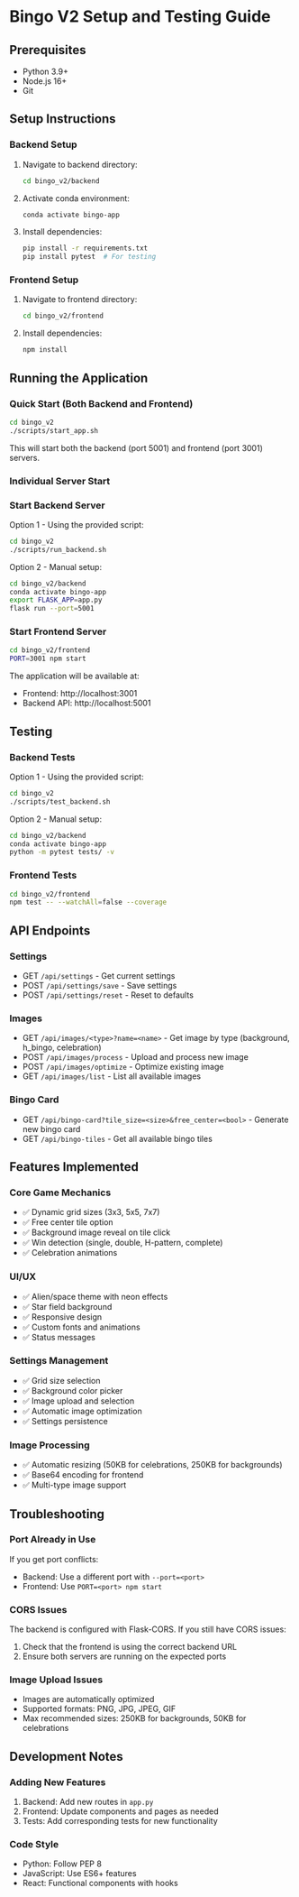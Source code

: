 # Bingo V2 Setup and Testing Guide

## Prerequisites
- Python 3.9+
- Node.js 16+
- Git

## Setup Instructions

### Backend Setup
1. Navigate to backend directory:
   ```bash
   cd bingo_v2/backend
   ```

2. Activate conda environment:
   ```bash
   conda activate bingo-app
   ```

3. Install dependencies:
   ```bash
   pip install -r requirements.txt
   pip install pytest  # For testing
   ```

### Frontend Setup
1. Navigate to frontend directory:
   ```bash
   cd bingo_v2/frontend
   ```

2. Install dependencies:
   ```bash
   npm install
   ```

## Running the Application

### Quick Start (Both Backend and Frontend)
```bash
cd bingo_v2
./scripts/start_app.sh
```
This will start both the backend (port 5001) and frontend (port 3001) servers.

### Individual Server Start

### Start Backend Server
Option 1 - Using the provided script:
```bash
cd bingo_v2
./scripts/run_backend.sh
```

Option 2 - Manual setup:
```bash
cd bingo_v2/backend
conda activate bingo-app
export FLASK_APP=app.py
flask run --port=5001
```

### Start Frontend Server
```bash
cd bingo_v2/frontend
PORT=3001 npm start
```

The application will be available at:
- Frontend: http://localhost:3001
- Backend API: http://localhost:5001

## Testing

### Backend Tests
Option 1 - Using the provided script:
```bash
cd bingo_v2
./scripts/test_backend.sh
```

Option 2 - Manual setup:
```bash
cd bingo_v2/backend
conda activate bingo-app
python -m pytest tests/ -v
```

### Frontend Tests
```bash
cd bingo_v2/frontend
npm test -- --watchAll=false --coverage
```

## API Endpoints

### Settings
- GET `/api/settings` - Get current settings
- POST `/api/settings/save` - Save settings
- POST `/api/settings/reset` - Reset to defaults

### Images
- GET `/api/images/<type>?name=<name>` - Get image by type (background, h_bingo, celebration)
- POST `/api/images/process` - Upload and process new image
- POST `/api/images/optimize` - Optimize existing image
- GET `/api/images/list` - List all available images

### Bingo Card
- GET `/api/bingo-card?tile_size=<size>&free_center=<bool>` - Generate new bingo card
- GET `/api/bingo-tiles` - Get all available bingo tiles

## Features Implemented

### Core Game Mechanics
- ✅ Dynamic grid sizes (3x3, 5x5, 7x7)
- ✅ Free center tile option
- ✅ Background image reveal on tile click
- ✅ Win detection (single, double, H-pattern, complete)
- ✅ Celebration animations

### UI/UX
- ✅ Alien/space theme with neon effects
- ✅ Star field background
- ✅ Responsive design
- ✅ Custom fonts and animations
- ✅ Status messages

### Settings Management
- ✅ Grid size selection
- ✅ Background color picker
- ✅ Image upload and selection
- ✅ Automatic image optimization
- ✅ Settings persistence

### Image Processing
- ✅ Automatic resizing (50KB for celebrations, 250KB for backgrounds)
- ✅ Base64 encoding for frontend
- ✅ Multi-type image support

## Troubleshooting

### Port Already in Use
If you get port conflicts:
- Backend: Use a different port with `--port=<port>`
- Frontend: Use `PORT=<port> npm start`

### CORS Issues
The backend is configured with Flask-CORS. If you still have CORS issues:
1. Check that the frontend is using the correct backend URL
2. Ensure both servers are running on the expected ports

### Image Upload Issues
- Images are automatically optimized
- Supported formats: PNG, JPG, JPEG, GIF
- Max recommended sizes: 250KB for backgrounds, 50KB for celebrations

## Development Notes

### Adding New Features
1. Backend: Add new routes in `app.py`
2. Frontend: Update components and pages as needed
3. Tests: Add corresponding tests for new functionality

### Code Style
- Python: Follow PEP 8
- JavaScript: Use ES6+ features
- React: Functional components with hooks